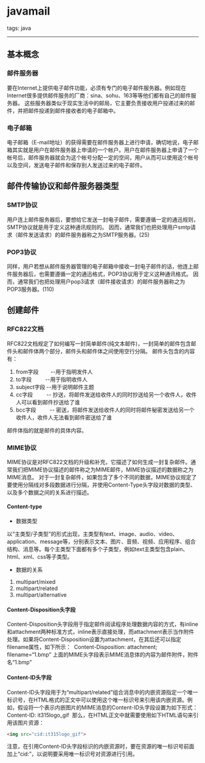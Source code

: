 ﻿# javamail

tags: java

---

## 基本概念
### 邮件服务器
要在Internet上提供电子邮件功能，必须有专门的电子邮件服务器。例如现在Internet很多提供邮件服务的厂商：sina、sohu、163等等他们都有自己的邮件服务器。
这些服务器类似于现实生活中的邮局，它主要负责接收用户投递过来的邮件，并把邮件投递到邮件接收者的电子邮箱中。

### 电子邮箱
电子邮箱（E-mail地址）的获得需要在邮件服务器上进行申请，确切地说，电子邮箱其实就是用户在邮件服务器上申请的一个帐户。用户在邮件服务器上申请了一个帐号后，邮件服务器就会为这个帐号分配一定的空间，用户从而可以使用这个帐号以及空间，发送电子邮件和保存别人发送过来的电子邮件。 

## 邮件传输协议和邮件服务器类型
### SMTP协议
用户连上邮件服务器后，要想给它发送一封电子邮件，需要遵循一定的通迅规则，SMTP协议就是用于定义这种通讯规则的。
因而，通常我们也把处理用户smtp请求（邮件发送请求）的邮件服务器称之为SMTP服务器。(25)

### POP3协议
同样，用户若想从邮件服务器管理的电子邮箱中接收一封电子邮件的话，他连上邮件服务器后，也需要遵循一定的通迅格式，POP3协议用于定义这种通讯格式。
因而，通常我们也把处理用户pop3请求（邮件接收请求）的邮件服务器称之为POP3服务器。(110)

## 创建邮件
### RFC822文档
RFC822文档规定了如何编写一封简单邮件(纯文本邮件)，一封简单的邮件包含邮件头和邮件体两个部分，邮件头和邮件体之间使用空行分隔。
邮件头包含的内容有：
1. from字段 　　--用于指明发件人
2. to字段 　　  --用于指明收件人
3. subject字段  --用于说明邮件主题
4. cc字段 　　  -- 抄送，将邮件发送给收件人的同时抄送给另一个收件人，收件人可以看到邮件抄送给了谁
5. bcc字段 　　 -- 密送，将邮件发送给收件人的同时将邮件秘密发送给另一个收件人，收件人无法看到邮件密送给了谁

邮件体指的就是邮件的具体内容。

### MIME协议
MIME协议是对RFC822文档的升级和补充，它描述了如何生成一封复杂邮件。通常我们把MIME协议描述的邮件称之为MIME邮件，MIME协议描述的数据称之为MIME消息。
对于一封复杂邮件，如果包含了多个不同的数据，MIME协议规定了要使用分隔线对多段数据进行分隔，并使用Content-Type头字段对数据的类型、以及多个数据之间的关系进行描述。

#### Content-type
* 数据类型 

以“主类型/子类型”的形式出现，主类型有text、image、audio、video、application、message等，分别表示文本、图片、音频、视频、应用程序、组合结构、消息等。每个主类型下面都有多个子类型，例如text主类型包含plain、html、xml、css等子类型。

* 数据的关系

1. multipart/mixed
2. multipart/related
3. multipart/alternative

#### Content-Disposition头字段
Content-Disposition头字段用于指定邮件阅读程序处理数据内容的方式，有inline和attachment两种标准方式，inline表示直接处理，而attachment表示当作附件处理。如果将Content-Disposition设置为attachment，在其后还可以指定filename属性，如下所示： 	Content-Disposition: attachment; filename=“1.bmp” 上面的MIME头字段表示MIME消息体的内容为邮件附件，附件名“1.bmp”

#### Content-ID头字段
Content-ID头字段用于为“multipart/related”组合消息中的内嵌资源指定一个唯一标识号，在HTML格式的正文中可以使用这个唯一标识号来引用该内嵌资源。例如，假设将一个表示内嵌图片的MIME消息的Content-ID头字段设置为如下形式：
Content-ID: it315logo_gif 
那么，在HTML正文中就需要使用如下HTML语句来引用该图片资源：
```html
<img src="cid:it315logo_gif">
```
注意，在引用Content-ID头字段标识的内嵌资源时，要在资源的唯一标识号前面加上“cid:”，以说明要采用唯一标识号对资源进行引用。

